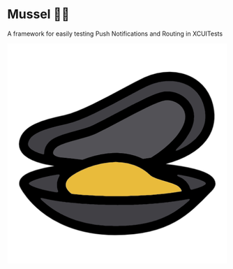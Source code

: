 # Mussel 🦪💪
A framework for easily testing Push Notifications and Routing in XCUITests

![Mussel Icon](mussel-icon.png?raw=true)

